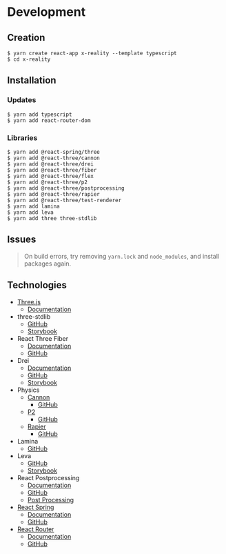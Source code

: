 # Development

## Creation

    $ yarn create react-app x-reality --template typescript
    $ cd x-reality

## Installation

### Updates

    $ yarn add typescript
    $ yarn add react-router-dom

### Libraries

    $ yarn add @react-spring/three
    $ yarn add @react-three/cannon
    $ yarn add @react-three/drei
    $ yarn add @react-three/fiber
    $ yarn add @react-three/flex
    $ yarn add @react-three/p2
    $ yarn add @react-three/postprocessing
    $ yarn add @react-three/rapier
    $ yarn add @react-three/test-renderer
    $ yarn add lamina
    $ yarn add leva
    $ yarn add three three-stdlib

## Issues

> On build errors, try removing `yarn.lock` and `node_modules`, and install packages again.

<!-- - Failed to compile. Attempted import error: 'ParametricGeometry' is not exported from 'three' (imported as 'ParametricGeometry').
  - Fix: `yarn add three@0.143.0` -->

## Technologies

- [Three.js](https://threejs.org/)
  - [Documentation](https://threejs.org/docs/)
- three-stdlib
  - [GitHub](https://github.com/pmndrs/three-stdlib)
  - [Storybook](https://three-stdlib.vercel.app/)
- React Three Fiber
  - [Documentation](https://docs.pmnd.rs/react-three-fiber)
  - [GitHub](https://github.com/pmndrs/react-three-fiber)
- Drei
  - [Documentation](https://docs.pmnd.rs/drei)
  - [GitHub](https://github.com/pmndrs/drei)
  - [Storybook](https://drei.pmnd.rs/)
- Physics
  - [Cannon](https://cannon.pmnd.rs/)
    - [GitHub](https://github.com/pmndrs/use-cannon)
  - [P2](https://p2.pmnd.rs/)
    - [GitHub](https://github.com/pmndrs/use-p2)
  - [Rapier](https://react-three-rapier.pmnd.rs/)
    - [GitHub](https://github.com/pmndrs/react-three-rapier)
- Lamina
  - [GitHub](https://github.com/pmndrs/lamina)
- Leva
  - [GitHub](https://github.com/pmndrs/leva)
  - [Storybook](https://leva.pmnd.rs/)
- React Postprocessing
  - [Documentation](https://docs.pmnd.rs/react-postprocessing)
  - [GitHub](https://github.com/pmndrs/react-postprocessing)
  - [Post Processing](https://vanruesc.github.io/postprocessing/public/docs/)
- [React Spring](https://react-spring.io/)
  - [Documentation](https://docs.pmnd.rs/react-spring)
  - [GitHub](https://github.com/pmndrs/react-spring)
- [React Router](https://reactrouter.com/)
  - [Documentation](https://reactrouter.com/docs/)
  - [GitHub](https://github.com/remix-run/react-router)
